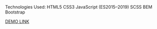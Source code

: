 Technologies Used:
        HTML5
        CSS3
        JavaScript (ES2015–2019)
        SCSS
        BEM
        Bootstrap

  [DEMO LINK](https://stepanyukvova200.github.io/Interactive-Product-Showcase/)
